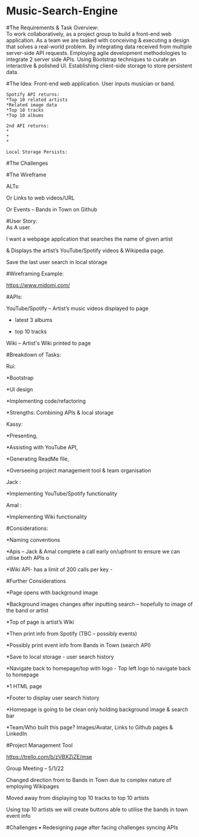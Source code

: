 # Music-Search-Engine
 
#The Requirements & Task Overview:  
To work collaboratively, as a project group to build a front-end web application. 
As a team we are tasked with conceiving & executing a design that solves a real-world problem. 
By integrating data received from multiple server-side API requests. 
Employing agile development methodologies to integrate 2 server side APIs. 
Using Bootstrap techniques to curate an interactive & polished UI. 
Establishing client-side storage to store persistent data.

#The Idea: 
Front-end web application. 
User inputs musician or band.  

    Spotify API returns: 
    *Top 10 related artists
    *Related image data
    *Top 10 tracks 
    *Top 10 albums

    2nd API returns: 
    * 
    * 
    * 

    Local Storage Persists: 

#The Challenges 

#The Wireframe



ALTs:  

Or Links to web videos/URL  

Or Events – Bands in Town on Github  

 

#User Story:  
 As A user 

I want a webpage application that searches the name of given artist  

& Displays the artist’s YouTube/Spotify videos & Wikipedia page.  

Save the last user search in local storage  

 

#Wireframing Example:  

https://www.midomi.com/ 

 

#APIs:  

YouTube/Spotify – Artist’s music videos displayed to page  

- latest 3 albums  

- top 10 tracks  

 

Wiki – Artist's Wiki printed to page  

 

#Breakdown of Tasks: 

Rui:   

*Bootstrap  

*UI design 

*Implementing code/refactoring  

*Strengths: Combining APIs & local storage 

 
Kassy:  

*Presenting,  

*Assisting with YouTube API,  

*Generating ReadMe file,  

*Overseeing project management tool & team organisation  

 
Jack :  

*Implementing YouTube/Spotify functionality  

 
Amal :  

*Implementing Wiki functionality  

 

#Considerations:  

*Naming conventions  

*Apis – Jack & Amal complete a call early on/upfront to ensure we can utlise both APIs o 

*Wiki API- has a limit of 200 calls per key -  

 

#Further Considerations  

*Page opens with background image  

*Background images changes after inputting search – hopefully to image of the band or artist  

*Top of page is artist’s Wiki 

*Then print info from Spotify (TBC – possibly events) 

*Possibly print event info from Bands in Town (search API)   

*Save to local storage - user search history  

*Navigate back to homepage/top with logo - Top left logo to navigate back to homepage 

*1 HTML page 

*Footer to display user search history  

*Homepage is going to be clean only holding background image & search bar  

*Team/Who built this page? Images/Avatar, Links to Github pages & LinkedIn 

 

#Project Management Tool  

https://trello.com/b/zVBXZjZE/mse 

 

Group Meeting – 5/1/22 

Changed direction from to Bands in Town due to complex nature of employing Wikipages  

Moved away from displaying top 10 tracks to top 10 artists  

Using top 10 artists we will create buttons able to utilise the bands in town event info   

   
#Challenges
• Redesigning page after facing challenges syncing APIs  
 

  